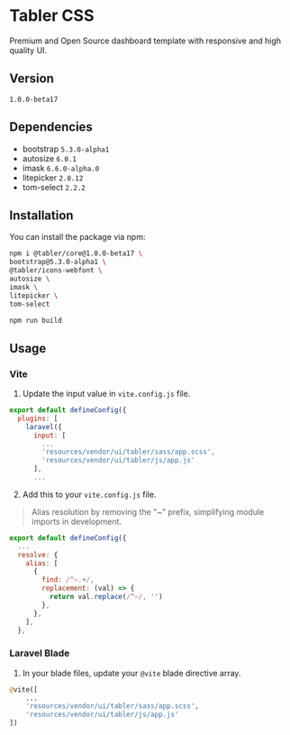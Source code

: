 # Tabler CSS

Premium and Open Source dashboard template with responsive and high quality UI.

## Version

`1.0.0-beta17`

## Dependencies

- bootstrap `5.3.0-alpha1`
- autosize `6.0.1`
- imask `6.6.0-alpha.0`
- litepicker `2.0.12`
- tom-select `2.2.2`

## Installation

You can install the package via npm:

```bash
npm i @tabler/core@1.0.0-beta17 \
bootstrap@5.3.0-alpha1 \
@tabler/icons-webfont \
autosize \
imask \
litepicker \
tom-select

npm run build
```

## Usage

### Vite

1. Update the input value in `vite.config.js` file.

```js
export default defineConfig({
  plugins: [
    laravel({
      input: [
        ...
        'resources/vendor/ui/tabler/sass/app.scss',
        'resources/vendor/ui/tabler/js/app.js'
      ],
      ...
```

2. Add this to your `vite.config.js` file.

> Alias resolution by removing the "~" prefix, simplifying module imports in development.

```js
export default defineConfig({
  ...
  resolve: {
    alias: [
      {
        find: /^~.+/,
        replacement: (val) => {
          return val.replace(/^~/, '')
        },
      },
    ],
  },
```

### Laravel Blade

1. In your blade files, update your `@vite` blade directive array.

```php
@vite([
    ...
    'resources/vendor/ui/tabler/sass/app.scss',
    'resources/vendor/ui/tabler/js/app.js'
])
```
